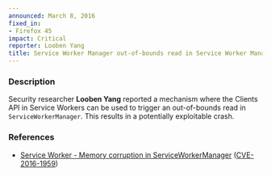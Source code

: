 ```yaml
---
announced: March 8, 2016
fixed_in:
- Firefox 45
impact: Critical
reporter: Looben Yang
title: Service Worker Manager out-of-bounds read in Service Worker Manager
---
```


<h3>Description</h3>

<p>Security researcher <strong>Looben Yang</strong> reported a mechanism where the Clients
API in Service Workers can be used to trigger an out-of-bounds read in
<code>ServiceWorkerManager</code>. This results in a potentially exploitable crash. 
</p>

<h3>References</h3>

<ul>
  <li><a href="https://bugzilla.mozilla.org/show_bug.cgi?id=1234949">
       Service Worker - Memory corruption in ServiceWorkerManager</a>
(<a href="http://cve.mitre.org/cgi-bin/cvename.cgi?name=CVE-2016-1959"
class="ex-ref">CVE-2016-1959</a>)</li>
</ul>

